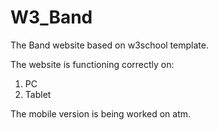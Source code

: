 # W3_Band
The Band website based on w3school template.

The website is functioning correctly on:
1. PC
2. Tablet

The mobile version is being worked on atm.
